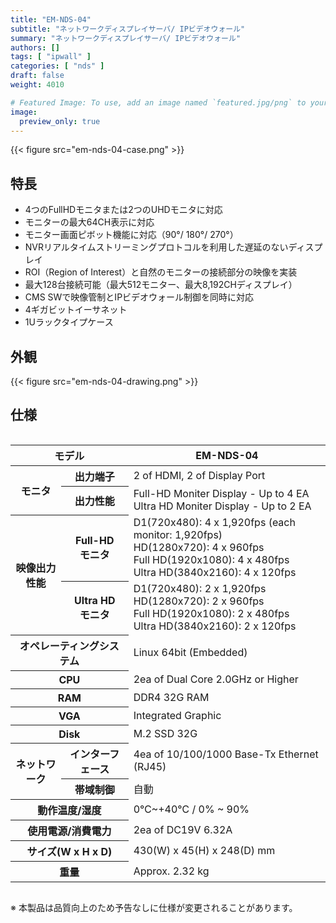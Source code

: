 ```yaml
---
title: "EM-NDS-04"
subtitle: "ネットワークディスプレイサーバ/ IPビデオウォール"
summary: "ネットワークディスプレイサーバ/ IPビデオウォール"
authors: []
tags: [ "ipwall" ]
categories: [ "nds" ]
draft: false
weight: 4010

# Featured Image: To use, add an image named `featured.jpg/png` to your page's folder.
image:
  preview_only: true
---
```


<div class="container">
<div class="row justify-content-center">
<div class="col-sm-6">

{{< figure src="em-nds-04-case.png" >}}

</div>
</div>
</div>

## 特長

- 4つのFullHDモニタまたは2つのUHDモニタに対応
- モニターの最大64CH表示に対応
- モニター画面ピボット機能に対応（90°/ 180°/ 270°）
- NVRリアルタイムストリーミングプロトコルを利用した遅延のないディスプレイ
- ROI（Region of Interest）と自然のモニターの接続部分の映像を実装
- 最大128台接続可能（最大512モニター、最大8,192CHディスプレイ）
- CMS SWで映像管制とIPビデオウォール制御を同時に対応
- 4ギガビットイーサネット
- 1Uラックタイプケース

## 外観

{{< figure src="em-nds-04-drawing.png" >}}

## 仕様

<div style="overflow-x: auto">
<table class="spec">
<thead>
<tr>
<th colspan="2">モデル</th>
<th>EM-NDS-04</th>
</tr>
</thead>
<tbody>
<tr>
<th rowspan="2">モニタ</th>
<th>出力端子</th>
<td>2 of HDMI, 2 of Display Port</td>
</tr>
<tr>
<th>出力性能</th>
<td>Full-HD Moniter Display - Up to 4 EA<br>Ultra HD Moniter Display - Up to 2 EA</td>
</tr>
<tr>
<th rowspan="2">映像出力<br>性能</th>
<th>Full-HD<br>モニタ</th>
<td>D1(720x480): 4 x 1,920fps (each monitor: 1,920fps)<br>
    HD(1280x720): 4 x 960fps<br>
    Full HD(1920x1080): 4 x 480fps<br>
    Ultra HD(3840x2160): 4 x 120fps</td>
</tr>
<tr>
<th>Ultra HD<br>モニタ</th>
<td>D1(720x480): 2 x 1,920fps<br>
    HD(1280x720): 2 x 960fps<br>
    Full HD(1920x1080): 2 x 480fps<br>
    Ultra HD(3840x2160): 2 x 120fps</td>
</tr>
<tr>
<th colspan="2">オペレーティングシステム</th>
<td>Linux 64bit (Embedded)</td>
</tr>
<tr>
<th colspan="2">CPU</th>
<td>2ea of Dual Core 2.0GHz or Higher</td>
</tr>
<tr>
<th colspan="2">RAM</th>
<td>DDR4 32G RAM</td>
</tr>
<tr>
<th colspan="2">VGA</th>
<td>Integrated Graphic</td>
</tr>
<tr>
<th colspan="2">Disk</th>
<td>M.2 SSD 32G</td>
</tr>
<tr>
<th rowspan="2">ネットワーク</th>
<th>インターフェース</th>
<td>4ea of 10/100/1000 Base-Tx Ethernet (RJ45)</td>
</tr>
<tr>
<th>帯域制御</th>
<td>自動</td>
</tr>
<tr>
<th colspan="2">動作温度/湿度</th>
<td>0℃~+40℃ / 0% ~ 90%</td>
</tr>
<tr>
<th colspan="2">使用電源/消費電力</th>
<td>2ea of DC19V 6.32A</td>
</tr>
<tr>
<th colspan="2">サイズ(W x H x D)</th>
<td>430(W) x 45(H) x 248(D) mm</td>
</tr>
<tr>
<th colspan="2">重量</th>
<td>Approx. 2.32 kg</td>
</tr>
</tbody>
</table>
</div>

※ 本製品は品質向上のため予告なしに仕様が変更されることがあります。
